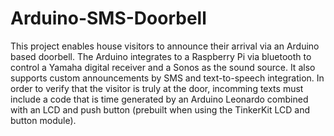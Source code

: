 Arduino-SMS-Doorbell
======================
This project enables house visitors to announce their arrival via an Arduino based doorbell.  The
Arduino integrates to a Raspberry Pi via bluetooth to control a Yamaha digital receiver and a Sonos as the
sound source.  It also supports custom announcements by SMS and text-to-speech integration. In order to verify 
that the visitor is truly at the door, incomming texts must include a code that is time generated by an Arduino
Leonardo combined with an LCD and push button (prebuilt when using the TinkerKit LCD and button module).
